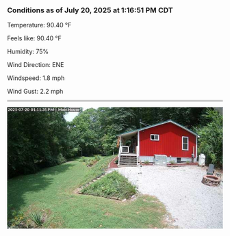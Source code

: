 ### Conditions as of July 20, 2025 at 1:16:51 PM CDT 

Temperature: 90.40 &deg;F

Feels like: 90.40 &deg;F

Humidity: 75%

Wind Direction: ENE

Windspeed: 1.8 mph

Wind Gust: 2.2 mph

---

<img src="./images/latest.jpeg"/>

